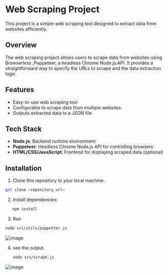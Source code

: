 # Web Scraping Project

This project is a simple web scraping tool designed to extract data from websites efficiently.

## Overview

The web scraping project allows users to scrape data from websites using Browserless ,Puppeteer, a headless Chrome Node.js API. It provides a straightforward way to specify the URLs to scrape and the data extraction logic.

## Features

- Easy-to-use web scraping tool
- Configurable to scrape data from multiple websites
- Outputs extracted data to a JSON file

## Tech Stack

- **Node.js**: Backend runtime environment
- **Puppeteer**: Headless Chrome Node.js API for controlling browsers
- **HTML/CSS/JavaScript**: Frontend for displaying scraped data (optional)

## Installation

1. Clone this repository to your local machine:

```bash
git clone <repository_url>
```
2. Install dependencies:
```bash
   npm install
```
3. Run
```bash
node src/utils/puppetter.js
```
![image](https://github.com/sneha-4-22/Web_scrapper/assets/112711068/5f255249-f58d-4a62-b61e-f9789a9ec8eb)

4. see the output.
    ```bash
   node src/scrape.js
   ```
![image](https://github.com/sneha-4-22/Web_scrapper/assets/112711068/b7c2fe53-313e-426f-a012-00705be16e81)
